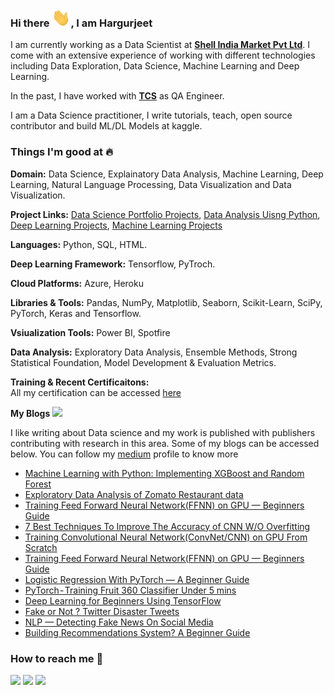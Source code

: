 ### Hi there <img src="https://raw.githubusercontent.com/ABSphreak/ABSphreak/master/gifs/Hi.gif" width="30px">, I am Hargurjeet

I am currently working as a Data Scientist at [**Shell India Market Pvt Ltd**](https://www.shell.in). I come with an extensive experience of working with different technologies including Data Exploration, Data Science, Machine Learning and Deep Learning.

In the past, I have worked with [**TCS**](https://www.tcs.com/) as QA Engineer. 

I am a Data Science practitioner, I write tutorials, teach, open source contributor and build ML/DL Models at kaggle.


### Things I'm good at :fire:

**Domain:** Data Science, Explainatory Data Analysis, Machine Learning, Deep Learning, Natural Language Processing, Data Visualization and Data Visualization.

**Project Links:** [Data Science Portfolio Projects](https://github.com/hargurjeet/Portfolio-Projects/blob/main/README.md), [Data Analysis Uisng Python](https://github.com/hargurjeet/Data-Analysis-Using-Python), [Deep Learning Projects](https://github.com/hargurjeet/DeepLearning), [Machine Learning Projects](https://github.com/hargurjeet/MachineLearning)

**Languages:**  Python, SQL, HTML.

**Deep Learning Framework:** Tensorflow, PyTroch.

**Cloud Platforms:** Azure, Heroku

**Libraries & Tools:** Pandas, NumPy, Matplotlib, Seaborn, Scikit-Learn, SciPy, PyTorch, Keras and Tensorflow.

**Vsiualization Tools:** Power BI, Spotfire

**Data Analysis:** Exploratory Data Analysis, Ensemble Methods, Strong Statistical Foundation, Model Development & Evaluation Metrics.

**Training & Recent Certificaitons:** 
<br> All my certification can be accessed [here](https://github.com/hargurjeet/Certificates)

**My Blogs** <img src="https://img.icons8.com/color/64/000000/blog.png"/>


I like writing about Data science and my work is published with publishers contributing with research in this area. Some of my blogs can be accessed below. You can follow my [medium](https://gurjeet333.medium.com/) profile to know more


  - [Machine Learning with Python: Implementing XGBoost and Random Forest](https://gurjeet333.medium.com/machine-learning-with-python-implementing-xgboost-and-random-forest-fd51fa4f9f4c)
  - [Exploratory Data Analysis of Zomato Restaurant data](https://blog.jovian.ai/explanatory-data-analysis-of-zomato-restaurant-data-71ba8c3c7e5e)
  - [Training Feed Forward Neural Network(FFNN) on GPU — Beginners Guide](https://medium.com/mlearning-ai/training-feed-forward-neural-network-ffnn-on-gpu-beginners-guide-2d04254deca9)
  - [7 Best Techniques To Improve The Accuracy of CNN W/O Overfitting](https://medium.com/mlearning-ai/7-best-techniques-to-improve-the-accuracy-of-cnn-w-o-overfitting-6db06467182f)
  - [Training Convolutional Neural Network(ConvNet/CNN) on GPU From Scratch](https://medium.com/mlearning-ai/training-convolutional-neural-network-convnet-cnn-on-gpu-from-scratch-439e9fdc13a5)
  - [Training Feed Forward Neural Network(FFNN) on GPU — Beginners Guide](https://medium.com/mlearning-ai/training-feed-forward-neural-network-ffnn-on-gpu-beginners-guide-2d04254deca9)
  - [Logistic Regression With PyTorch — A Beginner Guide](https://medium.com/analytics-vidhya/logistic-regression-with-pytorch-a-beginner-guide-33c2266ad129)
  - [PyTorch - Training Fruit 360 Classifier Under 5 mins]()
  - [Deep Learning for Beginners Using TensorFlow](https://gurjeet333.medium.com/cnn-german-traffic-signal-recognition-benchmarking-using-tensorflow-accuracy-80-d069b7996082)
  - [Fake or Not ? Twitter Disaster Tweets](https://gurjeet333.medium.com/fake-or-not-twitter-disaster-tweets-f1a6b2311be9)
  - [NLP — Detecting Fake News On Social Media](https://medium.com/mlearning-ai/nlp-detecting-fake-news-on-social-media-aa53ff74f2ff)
  - [Building Recommendations System? A Beginner Guide](https://medium.com/mlearning-ai/building-recommendations-system-a-beginner-guide-8593f205bc0a)


### How to reach me 📱

[<img target="_blank" src="https://img.icons8.com/cotton/64/000000/whatsapp--v4.png"/>](https://wa.me/919035828125) [<img target="_blank" src="https://img.icons8.com/doodle/64/000000/linkedin-circled.png"/>](https://www.linkedin.com/in/hargurjeet/) [<img src="https://img.icons8.com/dusk/64/000000/medium-new.png"/>](https://medium.com/@gurjeet333)
